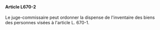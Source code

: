 #### Article L670-2

Le juge-commissaire peut ordonner la dispense de l'inventaire des biens des personnes visées à l'article L. 670-1.


